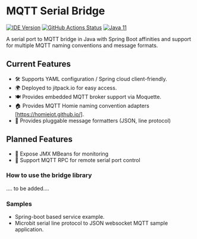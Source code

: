 # MQTT Serial Bridge
[![IDE Version](https://jitpack.io/v/chibyhq/mqtt-serial-bridge.svg)](https://jitpack.io/#chibyhq/mqtt-serial-bridge) 
[![GitHub Actions Status](https://github.com/chibyhq/mqtt-serial-bridge/workflows/Java%20CI/badge.svg)](https://github.com/chibyhq/mqtt-serial-bridge/actions)
[![Java 11](https://img.shields.io/badge/Java-11-green "Java 11")](https://java.com)

A serial port to MQTT bridge in Java with Spring Boot affinities and support for multiple MQTT naming conventions and message formats.

## Current Features

* 🛠️ Supports YAML configuration / Spring cloud client-friendly.
* 🌍️ Deployed to jitpack.io for easy access.
* 🍽️ Provides embedded MQTT broker support via Moquette.
* 🏠️ Provides MQTT Homie naming convention adapters [https://homieiot.github.io/].
* 🔌️ Provides pluggable message formatters (JSON, line protocol)

## Planned Features

* 👷️ Expose JMX MBeans for monitoring
* 🔌️ Support MQTT RPC for remote serial port control

### How to use the bridge library

.... to be added....

### Samples

* Spring-boot based service example.
* Microbit serial line protocol to JSON websocket MQTT sample application.

